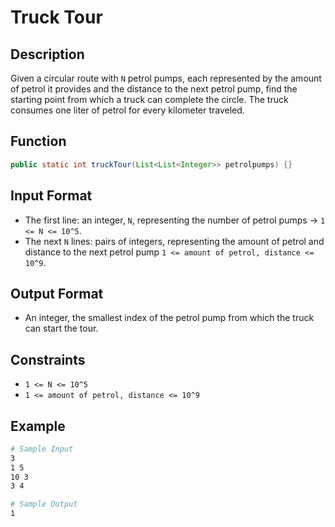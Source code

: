 # Truck Tour

## Description

Given a circular route with `N` petrol pumps, each represented by the amount of petrol it provides and the distance to the next petrol pump, find the starting point from which a truck can complete the circle. The truck consumes one liter of petrol for every kilometer traveled.

## Function

```java
public static int truckTour(List<List<Integer>> petrolpumps) {}
```

## Input Format

- The first line: an integer, `N`, representing the number of petrol pumps &rarr; `1 <= N <= 10^5`.
- The next `N` lines: pairs of integers, representing the amount of petrol and distance to the next petrol pump `1 <= amount of petrol, distance <= 10^9`.

## Output Format

- An integer, the smallest index of the petrol pump from which the truck can start the tour.

## Constraints

- `1 <= N <= 10^5`
- `1 <= amount of petrol, distance <= 10^9`

## Example

```bash
# Sample Input
3
1 5
10 3
3 4

# Sample Output
1
```
